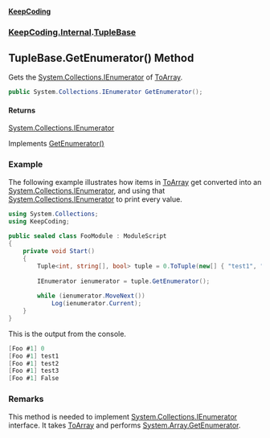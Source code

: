 #### [KeepCoding](index.md 'index')
### [KeepCoding.Internal](KeepCoding_Internal.md 'KeepCoding.Internal').[TupleBase](KeepCoding_Internal_TupleBase.md 'KeepCoding.Internal.TupleBase')
## TupleBase.GetEnumerator() Method
Gets the [System.Collections.IEnumerator](https://docs.microsoft.com/en-us/dotnet/api/System.Collections.IEnumerator 'System.Collections.IEnumerator') of [ToArray](KeepCoding_Internal_TupleBase_ToArray.md 'KeepCoding.Internal.TupleBase.ToArray').  
```csharp
public System.Collections.IEnumerator GetEnumerator();
```
#### Returns
[System.Collections.IEnumerator](https://docs.microsoft.com/en-us/dotnet/api/System.Collections.IEnumerator 'System.Collections.IEnumerator')  

Implements [GetEnumerator()](https://docs.microsoft.com/en-us/dotnet/api/System.Collections.IEnumerable.GetEnumerator 'System.Collections.IEnumerable.GetEnumerator')  
### Example
The following example illustrates how items in [ToArray](KeepCoding_Internal_TupleBase_ToArray.md 'KeepCoding.Internal.TupleBase.ToArray') get converted into an [System.Collections.IEnumerator](https://docs.microsoft.com/en-us/dotnet/api/System.Collections.IEnumerator 'System.Collections.IEnumerator'), and using that [System.Collections.IEnumerator](https://docs.microsoft.com/en-us/dotnet/api/System.Collections.IEnumerator 'System.Collections.IEnumerator') to print every value.  
```csharp
using System.Collections;  
using KeepCoding;  
  
public sealed class FooModule : ModuleScript  
{  
    private void Start()  
    {  
        Tuple<int, string[], bool> tuple = 0.ToTuple(new[] { "test1", "test2", "test3" }, false);  
              
        IEnumerator ienumerator = tuple.GetEnumerator();  
  
        while (ienumerator.MoveNext())  
            Log(ienumerator.Current);  
    }  
}  
```
  
This is the output from the console.  
```csharp
[Foo #1] 0  
[Foo #1] test1  
[Foo #1] test2  
[Foo #1] test3  
[Foo #1] False  
```
### Remarks
This method is needed to implement [System.Collections.IEnumerator](https://docs.microsoft.com/en-us/dotnet/api/System.Collections.IEnumerator 'System.Collections.IEnumerator') interface. It takes [ToArray](KeepCoding_Internal_TupleBase_ToArray.md 'KeepCoding.Internal.TupleBase.ToArray') and performs [System.Array.GetEnumerator](https://docs.microsoft.com/en-us/dotnet/api/System.Array.GetEnumerator 'System.Array.GetEnumerator').  
